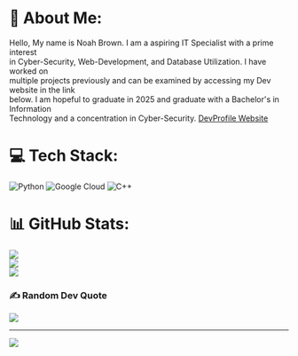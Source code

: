 ## 
# 💫 About Me:
Hello, My name is Noah Brown. I am a aspiring IT Specialist with a prime interest<br>in Cyber-Security, Web-Development, and Database Utilization. I have worked on <br>multiple projects previously and can be examined by accessing my Dev website in the link<br>below. I am hopeful to graduate in 2025 and graduate with a Bachelor's in Information <br>Technology and a concentration in Cyber-Security. 
[DevProfile Website](https://nbrown2002.github.io/Nbrown2002/)


# 💻 Tech Stack:
![Python](https://img.shields.io/badge/python-3670A0?style=for-the-badge&logo=python&logoColor=ffdd54) ![Google Cloud](https://img.shields.io/badge/GoogleCloud-%234285F4.svg?style=for-the-badge&logo=google-cloud&logoColor=white) ![C++](https://img.shields.io/badge/c++-%2300599C.svg?style=for-the-badge&logo=c%2B%2B&logoColor=white)
# 📊 GitHub Stats:
![](https://github-readme-stats.vercel.app/api?username=Nbrown2002&theme=dark&hide_border=false&include_all_commits=false&count_private=false)<br/>
![](https://github-readme-streak-stats.herokuapp.com/?user=Nbrown2002&theme=dark&hide_border=false)<br/>
![](https://github-readme-stats.vercel.app/api/top-langs/?username=Nbrown2002&theme=dark&hide_border=false&include_all_commits=false&count_private=false&layout=compact)

### ✍️ Random Dev Quote
![](https://quotes-github-readme.vercel.app/api?type=horizontal&theme=radical)

---
[![](https://visitcount.itsvg.in/api?id=Nbrown2002&icon=6&color=0)](https://visitcount.itsvg.in)

<!-- Proudly created with GPRM ( https://gprm.itsvg.in ) -->
